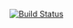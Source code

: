 [![Build Status](https://travis-ci.org/GSICKMinds/gsickminds.svg?branch=master)](https://travis-ci.org/GSICKMinds/gsickminds)
